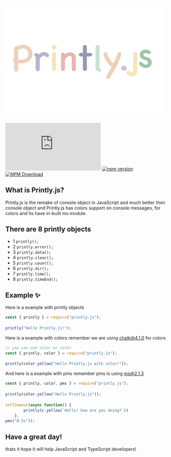 ![](images/printlyjs.png)

[![Repo Dependents](https://badgen.net/github/dependents-repo/NotRealArif/printly.js)](https://github.com/NotRealArif/printly.js/network/dependents)
[![npm version](https://img.shields.io/npm/v/printly.js.svg)](https://www.npmjs.com/package/printly.js)
[![NPM Download](https://img.shields.io/npm/dm/printly.js.svg?style=flat)](https://www.npmjs.com/package/printly.js)


## What is Printly.js?
Printly.js is the remake of console object in JavaScript and much better then console object and Printly.js has colors support on console messages, for colors and its have in-built ms module.

## There are 8 printly objects

* 1 `printly();`
* 2 `printly.error();`
* 3 `printly.data();`
* 4 `printly.clear();`
* 5 `printly.count();`
* 6 `printly.dir();`
* 7 `printly.time();`
* 8 `printly.timeEnd();`

## Example ✨

Here is a example with printly objects
```js
const { printly } = require("printly.js");

printly("Hello Printly.js!");
```
Here is a example with colors remember we are using chalk@4.1.0 for colors
```js
// you can use color or color
const { printly, color } = require("printly.js");

printly(color.yellow("Hello Printly.js with color!"));
```
And here is a example with pms remember pms is using ms@2.1.3
```js
const { printly, color, pms } = require("printly.js");

printly(color.yellow("Hello Printly.js"));

setTimeout(async function() {
        printly(c.yellow(`Hello! how are you doing?`))
    }, 
pms("0.5s"));
```

## Have a great day!
thats it hope it will help JavaScript and TypeScript developers! 
